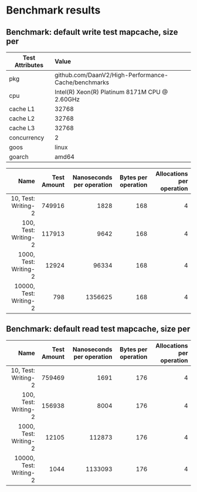 # Benchmark results

## Benchmark: default write test mapcache, size per 

|Test Attributes|Value|
|---------------|:-----|
|pkg|github.com/DaanV2/High-Performance-Cache/benchmarks|
|cpu|Intel(R) Xeon(R) Platinum 8171M CPU @ 2.60GHz|
|cache L1|32768|
|cache L2|32768|
|cache L3|32768|
|concurrency|2|
|goos|linux|
|goarch|amd64|

|Name|Test Amount|Nanoseconds per operation|Bytes per operation|Allocations per operation|
|----:|---:|---:|---:|---:|
|10, Test: Writing-2|749916|1828|168|4|
|100, Test: Writing-2|117913|9642|168|4|
|1000, Test: Writing-2|12924|96334|168|4|
|10000, Test: Writing-2|798|1356625|168|4|

## Benchmark: default read test mapcache, size per 

|Name|Test Amount|Nanoseconds per operation|Bytes per operation|Allocations per operation|
|----:|---:|---:|---:|---:|
|10, Test: Writing-2|759469|1691|176|4|
|100, Test: Writing-2|156938|8004|176|4|
|1000, Test: Writing-2|12105|112873|176|4|
|10000, Test: Writing-2|1044|1133093|176|4|

